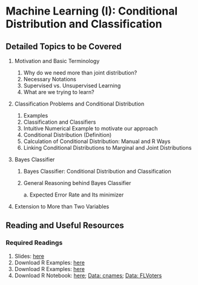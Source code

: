 # Machine Learning (I): Conditional Distribution and Classification

## Detailed Topics to be Covered

1. Motivation and Basic Terminology

    1. Why do we need more than joint distribution?
    2. Necessary Notations
    3. Supervised vs. Unsupervised Learning
    3. What are we trying to learn?

    
2. Classification Problems and Conditional Distribution

    1. Examples
    2. Classification and Classifiers
    3. Intuitive Numerical Example to motivate our approach
    4. Conditional Distribution (Definition)
    5. Calculation of Conditional Distribution: Manual and R Ways
    6. Linking Conditional Distributions to Marginal and Joint Distributions

3. Bayes Classifier

    1. Bayes Classifier: Conditional Distribution and Classification
    2. General Reasoning behind Bayes Classifier
        
        a. Expected Error Rate and Its minimizer
    
4. Extension to More than Two Variables
    
    
## Reading and Useful Resources

### Required Readings

1. Slides: [here](../lecture/mv03_cond_dist.pdf)
2. Download R Examples: [here](../lecture/example/mv03_cond_dist_superbowl.R)
3. Download R Examples: [here](../lecture/example/mv03_cond_dist_naive-bayes.R)
3. Download R Notebook: [here](../lecture/example/mv03_cond_dist_multiplevars.Rmd); [Data: cnames](../lecture/example/data/cnames.csv); [Data: FLVoters](../lecture/example/data/FLVoters.csv)  